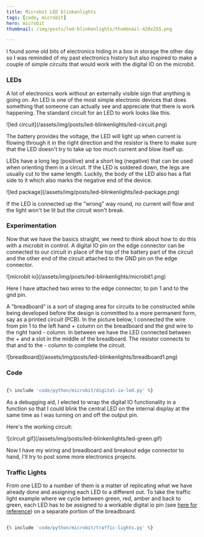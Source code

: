 ```yaml
---
title: Microbit LED blinkenlights
tags: [code, microbit]
hero: microbit
thumbnail: /img/posts/led-blinkenlights/thumbnail-420x255.png

---
```


I found some old bits of electronics hiding in a box in storage the other day so I was reminded of my past electronics history but also inspired to
make a couple of simple circuits that would work with the digital IO on the microbit.

### LEDs

A lot of electronics work without an externally visible sign that anything is going on. An LED is one of the most simple electronic devices that
does something that someone can actually see and appreciate that there is work happening. The standard circuit for an LED to work looks like this.

![led circuit]\(/assets/img/posts/led-blinkenlights/led-circuit.png)

The battery provides the voltage, the LED will light up when current is flowing through it in the right direction and the resistor is there to make sure
that the LED doesn't try to take up too much current and blow itself up.

LEDs have a long leg (positive) and a short leg (negative) that can be used when orienting them in a circuit. If the LED is soldered down, the legs are usually
cut to the same length. Luckily, the body of the LED also has a flat side to it which also marks the negative end of the device.

![led package]\(/assets/img/posts/led-blinkenlights/led-package.png)

If the LED is connected up the "wrong" way round, no current will flow and the light won't be lit but the circuit won't break.

### Experimentation

Now that we have the basics straight, we need to think about how to do this with a microbit in control. A digital IO pin on the edge connector can be connected to
our circuit in place of the top of the battery part of the circuit and the other end of the circuit attached to the GND pin on the edge connector.

![microbit io]\(/assets/img/posts/led-blinkenlights/microbit1.png)

Here I have attached two wires to the edge connector, to pin 1 and to the gnd pin.

A "breadboard" is a sort of staging area for circuits to be constructed while being developed before the design is committed to a more permanent form, say as
a printed circuit (PCB). In the picture below, I connected the wire from pin 1 to the left hand + column on the breadboard and the gnd wire to the right hand -
column. In between we have the LED connected between the + and a slot in the middle of the breadboard. The resistor connects to that and to the - column to
complete the circuit.

![breadboard]\(/assets/img/posts/led-blinkenlights/breadboard1.png)

### Code

```python

{% include 'code/python/microbit/digital-io-led.py' %}

```

As a debugging aid, I elected to wrap the digital IO functionality in a function so that I could blink the central LED on the internal display at the
same time as I was turning on and off the output pin.

Here's the working circuit:

![circuit gif]\(/assets/img/posts/led-blinkenlights/led-green.gif)

Now I have my wiring and breadboard and breakout edge connector to hand, I'll try to post some more electronics projects.

### Traffic Lights

From one LED to a number of them is a matter of replicating what we have already done and assigning each LED to a different out. To take the traffic light
example where we cycle between green, red, amber and back to green, each LED has to be assigned to a workable digital io pin (see <a href="https://microbit-micropython.readthedocs.io/en/latest/pin.html" >here for reference</a>) on a separate portion of the breadboard.

```python

{% include 'code/python/microbit/traffic-lights.py' %}

```
